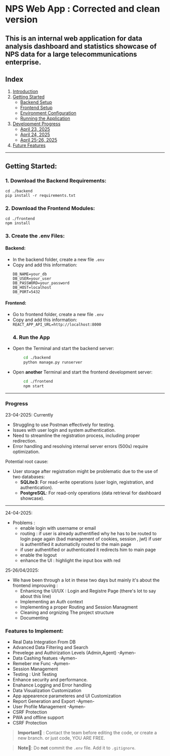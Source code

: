 ﻿# NPS Web App : Corrected and clean version
This is an internal web application for data analysis dashboard and statistics showcase of NPS data for a large telecommunications enterprise.
---
## Index
1. [Introduction](#nps-web-app--corrected-and-clean-version)
2. [Getting Started](#getting-started)
    - [Backend Setup](#1-download-the-backend-requirements)
    - [Frontend Setup](#2-download-the-frontend-modules)
    - [Environment Configuration](#3-create-the-env-files)
    - [Running the Application](#4-run-the-app)
3. [Development Progress](#progress)
    - [April 23, 2025](#23-04-2025)
    - [April 24, 2025](#24-04-2025)
    - [April 25-26, 2025](#25-26-042025)
4. [Future Features](#features-to-implement)
---
## Getting Started:
### 1. Download the Backend Requirements:
    cd ./backend
    pip install -r requirements.txt

### 2. Download the Frontend Modules:
   
    cd ./frontend
    npm install
    
### 3. Create the .env Files:
#### Backend:
- In the backend folder, create a new file `.env`
- Copy and add this information: 
    ```dotenv
    DB_NAME=your_db
    DB_USER=your_user
    DB_PASSWORD=your_password
    DB_HOST=localhost
    DB_PORT=5432
    ```
#### Frontend:
- Go to frontend folder, create a new file `.env`
- Copy and add this information:
    ```REACT_APP_API_URL=http://localhost:8000```
    ### 4. Run the App
- Open the Terminal and start the backend server:
```bash
        cd ./backend
        python manage.py runserver
```
- Open **another** Terminal and start the frontend development server:
```bash
        cd ./frontend
        npm start
```
---

### Progress
23-04-2025:
Currently
- Struggling to use Postman effectively for testing.
- Issues with user login and system authentication.
- Need to streamline the registration process, including proper redirection.
- Error handling and resolving internal server errors (500s) require optimization.

Potential root cause:
- User storage after registration might be problematic due to the use of two databases:
    - **SQLite3**: For read-write operations (user login, registration, and authentication).
    - **PostgreSQL**: For read-only operations (data retrieval for dashboard showcase).
---
24-04-2025:
- Problems : 
    - enable login with username or email
    - routing : if user is already authentified why he has to be routed to login page again (bad management of cookies, session , jwt) if user is authentified it automaticlly routed to the main page 
    - if user authentified or authenticated it redirects him to main page
    - enable the logout
    - enhance the UI : highlight the input box with red

25-26/04/2025:
- We have been through a lot in these two days but mainly it's about the frontend improuving :
    - Enhanicng the UI/UX : Login and Registre Page (there's lot to say about this line)
    - Implementing an Auth context
    - Implementing a proper Routing and Session Managment
    - Cleaning and orgnizing The project structure
    - Documenting

### Features to Implement:
- Real Data Integration From DB
- Advanced Data Filtering and Search
- Prevelege and Authirization Levels (Admin,Agent) -Aymen-
- Data Cashing featues -Aymen-
- Remeber me Func -Aymen-
- Session Management
- Testing : Unit Testing
- Enhance security and performance.
- Enahance Logging and Error handling
- Data Visualization Customization
- App appearence parameteres and UI Customization
- Report Generation and Export -Aymen-
- User Profile Management -Aymen-
- CSRF Protection
- PWA and offline support
- CSRF Protection

> **Important🚨** : Contact the team before editing the code, or create a new branch. or just code, YOU ARE FREE.

> **Note📝**: Do **not** commit the `.env` file. Add it to `.gitignore`.
